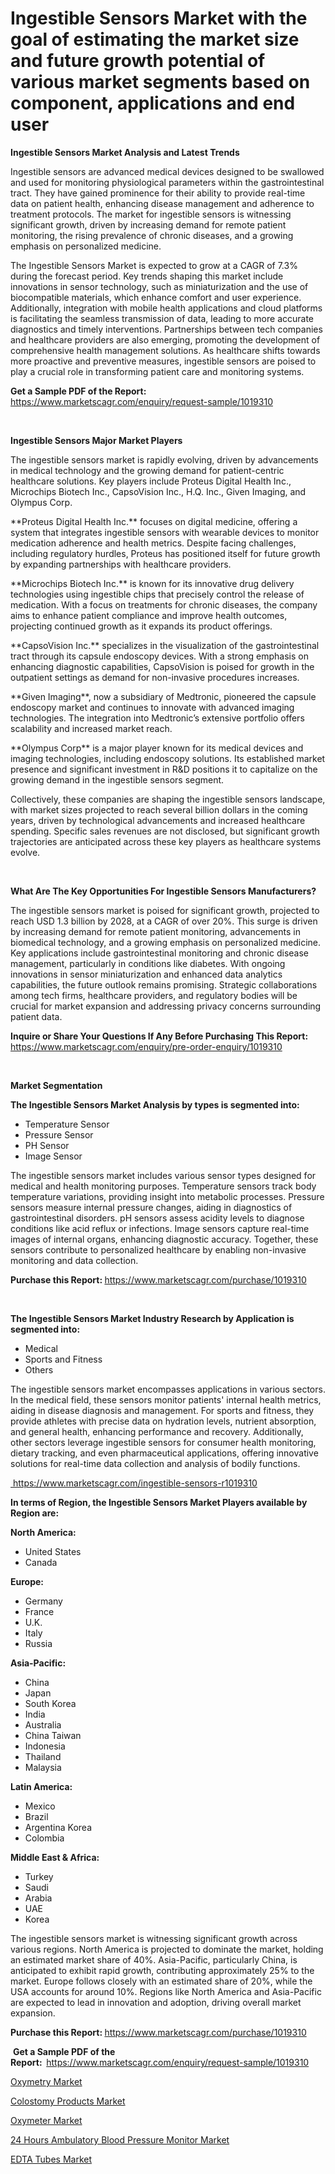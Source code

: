 <p><h1>Ingestible Sensors Market with the goal of estimating the market size and future growth potential of various market segments based on component, applications and end user</h1></p><p><strong>Ingestible Sensors Market Analysis and Latest Trends</strong></p>
<p><p>Ingestible sensors are advanced medical devices designed to be swallowed and used for monitoring physiological parameters within the gastrointestinal tract. They have gained prominence for their ability to provide real-time data on patient health, enhancing disease management and adherence to treatment protocols. The market for ingestible sensors is witnessing significant growth, driven by increasing demand for remote patient monitoring, the rising prevalence of chronic diseases, and a growing emphasis on personalized medicine. </p><p>The Ingestible Sensors Market is expected to grow at a CAGR of 7.3% during the forecast period. Key trends shaping this market include innovations in sensor technology, such as miniaturization and the use of biocompatible materials, which enhance comfort and user experience. Additionally, integration with mobile health applications and cloud platforms is facilitating the seamless transmission of data, leading to more accurate diagnostics and timely interventions. Partnerships between tech companies and healthcare providers are also emerging, promoting the development of comprehensive health management solutions. As healthcare shifts towards more proactive and preventive measures, ingestible sensors are poised to play a crucial role in transforming patient care and monitoring systems.</p></p>
<p><strong>Get a Sample PDF of the Report:&nbsp;</strong> <a href="https://www.marketscagr.com/enquiry/request-sample/1019310?utm_campaign=2176&utm_medium=2&utm_source=Github&utm_content=ia&utm_term=03032025&utm_id=ingestible-sensors">https://www.marketscagr.com/enquiry/request-sample/1019310</a></p>
<p>&nbsp;</p>
<p><strong>Ingestible Sensors Major Market Players</strong></p>
<p><p>The ingestible sensors market is rapidly evolving, driven by advancements in medical technology and the growing demand for patient-centric healthcare solutions. Key players include Proteus Digital Health Inc., Microchips Biotech Inc., CapsoVision Inc., H.Q. Inc., Given Imaging, and Olympus Corp.</p><p>**Proteus Digital Health Inc.** focuses on digital medicine, offering a system that integrates ingestible sensors with wearable devices to monitor medication adherence and health metrics. Despite facing challenges, including regulatory hurdles, Proteus has positioned itself for future growth by expanding partnerships with healthcare providers.</p><p>**Microchips Biotech Inc.** is known for its innovative drug delivery technologies using ingestible chips that precisely control the release of medication. With a focus on treatments for chronic diseases, the company aims to enhance patient compliance and improve health outcomes, projecting continued growth as it expands its product offerings.</p><p>**CapsoVision Inc.** specializes in the visualization of the gastrointestinal tract through its capsule endoscopy devices. With a strong emphasis on enhancing diagnostic capabilities, CapsoVision is poised for growth in the outpatient settings as demand for non-invasive procedures increases.</p><p>**Given Imaging**, now a subsidiary of Medtronic, pioneered the capsule endoscopy market and continues to innovate with advanced imaging technologies. The integration into Medtronic’s extensive portfolio offers scalability and increased market reach.</p><p>**Olympus Corp** is a major player known for its medical devices and imaging technologies, including endoscopy solutions. Its established market presence and significant investment in R&D positions it to capitalize on the growing demand in the ingestible sensors segment.</p><p>Collectively, these companies are shaping the ingestible sensors landscape, with market sizes projected to reach several billion dollars in the coming years, driven by technological advancements and increased healthcare spending. Specific sales revenues are not disclosed, but significant growth trajectories are anticipated across these key players as healthcare systems evolve.</p></p>
<p>&nbsp;</p>
<p><strong>What Are The Key Opportunities For Ingestible Sensors Manufacturers?</strong></p>
<p><p>The ingestible sensors market is poised for significant growth, projected to reach USD 1.3 billion by 2028, at a CAGR of over 20%. This surge is driven by increasing demand for remote patient monitoring, advancements in biomedical technology, and a growing emphasis on personalized medicine. Key applications include gastrointestinal monitoring and chronic disease management, particularly in conditions like diabetes. With ongoing innovations in sensor miniaturization and enhanced data analytics capabilities, the future outlook remains promising. Strategic collaborations among tech firms, healthcare providers, and regulatory bodies will be crucial for market expansion and addressing privacy concerns surrounding patient data.</p></p>
<p><strong>Inquire or Share Your Questions If Any Before Purchasing This Report:</strong> <a href="https://www.marketscagr.com/enquiry/pre-order-enquiry/1019310?utm_campaign=2176&utm_medium=2&utm_source=Github&utm_content=ia&utm_term=03032025&utm_id=ingestible-sensors">https://www.marketscagr.com/enquiry/pre-order-enquiry/1019310</a></p>
<p>&nbsp;</p>
<p><strong>Market Segmentation</strong></p>
<p><strong>The Ingestible Sensors Market Analysis by types is segmented into:</strong></p>
<p><ul><li>Temperature Sensor</li><li>Pressure Sensor</li><li>PH Sensor</li><li>Image Sensor</li></ul></p>
<p><p>The ingestible sensors market includes various sensor types designed for medical and health monitoring purposes. Temperature sensors track body temperature variations, providing insight into metabolic processes. Pressure sensors measure internal pressure changes, aiding in diagnostics of gastrointestinal disorders. pH sensors assess acidity levels to diagnose conditions like acid reflux or infections. Image sensors capture real-time images of internal organs, enhancing diagnostic accuracy. Together, these sensors contribute to personalized healthcare by enabling non-invasive monitoring and data collection.</p></p>
<p><strong>Purchase this Report:&nbsp;</strong><a href="https://www.marketscagr.com/purchase/1019310?utm_campaign=2176&utm_medium=2&utm_source=Github&utm_content=ia&utm_term=03032025&utm_id=ingestible-sensors">https://www.marketscagr.com/purchase/1019310</a></p>
<p>&nbsp;</p>
<p><strong>The Ingestible Sensors Market Industry Research by Application is segmented into:</strong></p>
<p><ul><li>Medical</li><li>Sports and Fitness</li><li>Others</li></ul></p>
<p><p>The ingestible sensors market encompasses applications in various sectors. In the medical field, these sensors monitor patients' internal health metrics, aiding in disease diagnosis and management. For sports and fitness, they provide athletes with precise data on hydration levels, nutrient absorption, and general health, enhancing performance and recovery. Additionally, other sectors leverage ingestible sensors for consumer health monitoring, dietary tracking, and even pharmaceutical applications, offering innovative solutions for real-time data collection and analysis of bodily functions.</p></p>
<p><a href="https://www.marketscagr.com/ingestible-sensors-r1019310?utm_campaign=2176&utm_medium=2&utm_source=Github&utm_content=ia&utm_term=03032025&utm_id=ingestible-sensors">&nbsp;https://www.marketscagr.com/ingestible-sensors-r1019310</a></p>
<p><strong>In terms of Region, the Ingestible Sensors Market Players available by Region are:</strong></p>
<p>
    <p> <strong> North America: </strong>
        <ul>
            <li>United States</li>
            <li>Canada</li>
        </ul>
        </p> 
    <p> <strong> Europe: </strong>
        <ul>
            <li>Germany</li>
            <li>France</li>
            <li>U.K.</li>
            <li>Italy</li>
            <li>Russia</li>
        </ul>
        </p> 
    <p> <strong> Asia-Pacific: </strong>
        <ul>
            <li>China</li>
            <li>Japan</li>
            <li>South Korea</li>
            <li>India</li>
            <li>Australia</li>
            <li>China Taiwan</li>
            <li>Indonesia</li>
            <li>Thailand</li>
            <li>Malaysia</li>
        </ul>
        </p> 
    <p> <strong> Latin America: </strong>
        <ul>
            <li>Mexico</li>
            <li>Brazil</li>
            <li>Argentina Korea</li>
            <li>Colombia</li>
        </ul>
        </p> 
    <p> <strong> Middle East & Africa: </strong>
        <ul>
            <li>Turkey</li>
            <li>Saudi</li>
            <li>Arabia</li>
            <li>UAE</li>
            <li>Korea</li>
        </ul>
    </p>
    </p>
<p><p>The ingestible sensors market is witnessing significant growth across various regions. North America is projected to dominate the market, holding an estimated market share of 40%. Asia-Pacific, particularly China, is anticipated to exhibit rapid growth, contributing approximately 25% to the market. Europe follows closely with an estimated share of 20%, while the USA accounts for around 10%. Regions like North America and Asia-Pacific are expected to lead in innovation and adoption, driving overall market expansion.</p></p>
<p><strong>Purchase this Report: </strong><a href="https://www.marketscagr.com/purchase/1019310?utm_campaign=2176&utm_medium=2&utm_source=Github&utm_content=ia&utm_term=03032025&utm_id=ingestible-sensors">https://www.marketscagr.com/purchase/1019310</a></p>
<p>&nbsp;<strong>Get a Sample PDF of the Report:&nbsp;&nbsp;</strong><a href="https://www.marketscagr.com/enquiry/request-sample/1019310?utm_campaign=2176&utm_medium=2&utm_source=Github&utm_content=ia&utm_term=03032025&utm_id=ingestible-sensors">https://www.marketscagr.com/enquiry/request-sample/1019310</a></p>
<p><strong></strong></p>
<p><p><a href="https://github.com/danikabiele541/Market-Research-Report-List-1/blob/main/oxymetry-market.md?utm_campaign=2176&utm_medium=2&utm_source=Github&utm_content=ia&utm_term=03032025&utm_id=ingestible-sensors">Oxymetry Market</a></p><p><a href="https://github.com/WashimHussain441/Market-Research-Report-List-1/blob/main/colostomy-products-market.md?utm_campaign=2176&utm_medium=2&utm_source=Github&utm_content=ia&utm_term=03032025&utm_id=ingestible-sensors">Colostomy Products Market</a></p><p><a href="https://github.com/ulyssacrayne00231/Market-Research-Report-List-1/blob/main/oxymeter-market.md?utm_campaign=2176&utm_medium=2&utm_source=Github&utm_content=ia&utm_term=03032025&utm_id=ingestible-sensors">Oxymeter Market</a></p><p><a href="https://github.com/manesros8/Market-Research-Report-List-1/blob/main/24-hours-ambulatory-blood-pressure-monitor-market.md?utm_campaign=2176&utm_medium=2&utm_source=Github&utm_content=ia&utm_term=03032025&utm_id=ingestible-sensors">24 Hours Ambulatory Blood Pressure Monitor Market</a></p><p><a href="https://github.com/organophelia8282/Market-Research-Report-List-1/blob/main/edta-tubes-market.md?utm_campaign=2176&utm_medium=2&utm_source=Github&utm_content=ia&utm_term=03032025&utm_id=ingestible-sensors">EDTA Tubes Market</a></p></p>